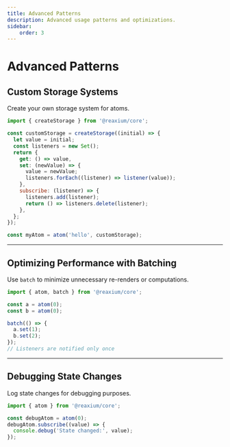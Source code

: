 ```yaml
---
title: Advanced Patterns
description: Advanced usage patterns and optimizations.
sidebar:
    order: 3
---
```


# Advanced Patterns

## Custom Storage Systems
Create your own storage system for atoms.

```js
import { createStorage } from '@reaxium/core';

const customStorage = createStorage((initial) => {
  let value = initial;
  const listeners = new Set();
  return {
    get: () => value,
    set: (newValue) => {
      value = newValue;
      listeners.forEach((listener) => listener(value));
    },
    subscribe: (listener) => {
      listeners.add(listener);
      return () => listeners.delete(listener);
    },
  };
});

const myAtom = atom('hello', customStorage);
```

---

## Optimizing Performance with Batching
Use `batch` to minimize unnecessary re-renders or computations.

```js
import { atom, batch } from '@reaxium/core';

const a = atom(0);
const b = atom(0);

batch(() => {
  a.set(1);
  b.set(2);
});
// Listeners are notified only once
```

---

## Debugging State Changes
Log state changes for debugging purposes.

```js
import { atom } from '@reaxium/core';

const debugAtom = atom(0);
debugAtom.subscribe((value) => {
  console.debug('State changed:', value);
});
```